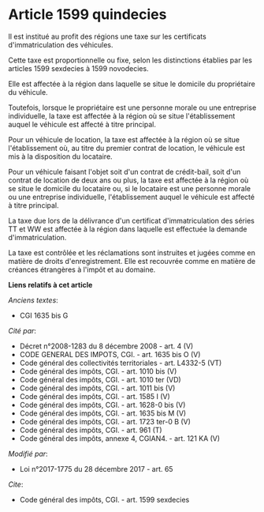 # Article 1599 quindecies

Il est institué au profit des régions une taxe sur les certificats d'immatriculation des véhicules.

Cette taxe est proportionnelle ou fixe, selon les distinctions établies par les articles 1599 sexdecies à 1599 novodecies.

Elle est affectée à la région dans laquelle se situe le domicile du propriétaire du véhicule.

Toutefois, lorsque le propriétaire est une personne morale ou une entreprise individuelle, la taxe est affectée à la région
où se situe l'établissement auquel le véhicule est affecté à titre principal.

Pour un véhicule de location, la taxe est affectée à la région où se situe l'établissement où, au titre du premier contrat de
location, le véhicule est mis à la disposition du locataire.

Pour un véhicule faisant l'objet soit d'un contrat de crédit-bail, soit d'un contrat de location de deux ans ou plus, la taxe
est affectée à la région où se situe le domicile du locataire ou, si le locataire est une personne morale ou une entreprise
individuelle, l'établissement auquel le véhicule est affecté à titre principal.

La taxe due lors de la délivrance d'un certificat d'immatriculation des séries TT et WW est affectée à la région dans
laquelle est effectuée la demande d'immatriculation.

La taxe est contrôlée et les réclamations sont instruites et jugées comme en matière de droits d'enregistrement. Elle est
recouvrée comme en matière de créances étrangères à l'impôt et au domaine.

**Liens relatifs à cet article**

_Anciens textes_:

  - CGI 1635 bis G

_Cité par_:

  - Décret n°2008-1283 du 8 décembre 2008 - art. 4 (V)
  - CODE GENERAL DES IMPOTS, CGI. - art. 1635 bis O (V)
  - Code général des collectivités territoriales - art. L4332-5 (VT)
  - Code général des impôts, CGI. - art. 1010 bis (V)
  - Code général des impôts, CGI. - art. 1010 ter (VD)
  - Code général des impôts, CGI. - art. 1011 bis (V)
  - Code général des impôts, CGI. - art. 1585 I (V)
  - Code général des impôts, CGI. - art. 1628-0 bis (V)
  - Code général des impôts, CGI. - art. 1635 bis M (V)
  - Code général des impôts, CGI. - art. 1723 ter-0 B (V)
  - Code général des impôts, CGI. - art. 961 (T)
  - Code général des impôts, annexe 4, CGIAN4. - art. 121 KA (V)

_Modifié par_:

  - Loi n°2017-1775 du 28 décembre 2017 - art. 65

_Cite_:

  - Code général des impôts, CGI. - art. 1599 sexdecies
